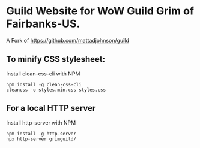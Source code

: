# Guild Website for WoW Guild Grim of Fairbanks-US.

A Fork of https://github.com/mattadjohnson/guild
## To minify CSS stylesheet:
Install clean-css-cli with NPM
```
npm install -g clean-css-cli
cleancss -o styles.min.css styles.css
```
## For a local HTTP server
Install http-server with NPM
```
npm install -g http-server
npx http-server grimguild/
```
